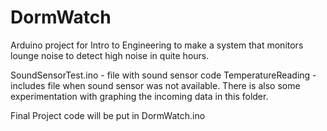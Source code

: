 # DormWatch
Arduino project for Intro to Engineering to make a system that monitors lounge noise to detect high noise in quite hours.

SoundSensorTest.ino - file with sound sensor code 
TemperatureReading - includes file when sound sensor was not available. There is also some experimentation with graphing the incoming data in this folder.

Final Project code will be put in DormWatch.ino